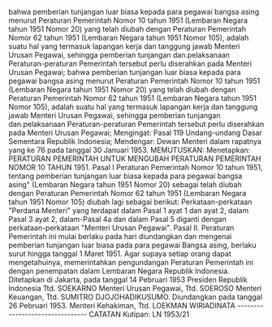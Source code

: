  bahwa pemberian tunjangan luar biasa kepada para pegawai bangsa asing menurut Peraturan Pemerintah Nomor 10 tahun 1951 (Lembaran Negara tahun 1951 Nomor 20) yang telah diubah dengan Peraturan Pemerintah Nomor 62 tahun 1951 (Lembaran Negara tahun 1951 Nomor 105), adalah suatu hal yang termasuk lapangan kerja dan tanggung jawab Menteri Urusan Pegawai, sehingga pemberian tunjangan dan.pelaksanaan Peraturan-peraturan Pemerintah tersebut perlu diserahkan pada Menteri Urusan Pegawai; bahwa pemberian tunjangan luar biasa kepada para pegawai bangsa asing menurut Peraturan Pemerintah Nomor 10 tahun 1951 (Lembaran Negara tahun 1951 Nomor 20) yang telah diubah dengan Peraturan Pemerintah Nomor 62 tahun 1951 (Lembaran Negara tahun 1951 Nomor 105), adalah suatu hal yang termasuk lapangan kerja dan tanggung jawab Menteri Urusan Pegawai, sehingga pemberian tunjangan dan.pelaksanaan Peraturan-peraturan Pemerintah tersebut perlu diserahkan pada Menteri Urusan Pegawai;
Mengingat:
 Pasal 119 Undang-undang Dasar Sementara Republik Indonesia; Mendengar: Dewan Menteri dalam rapatnya yang ke 76 pada tanggal 30 Januari 1953. MEMUTUSKAN: Menetapkan: PERATURAN PEMERINTAH UNTUK MENGUBAH PERATURAN PEMERINTAH NOMOR 10 TAHUN 1951. Pasal I Peraturan Pemerintah Nomor 10 tahun 1951, tentang pemberian tunjangan luar biasa kepada para pegawai bangsa asing" (Lembaran Negara tahun 1951 Nomor 20) sebagai telah diubah dengan Peraturan Pemerintah Nomor 62 tahun 1951 (Lembaran Negara tahun 1951 Nomor 105) diubah lagi sebagai berikut: Perkataan-perkataan "Perdana Menteri" yang terdapat dalam Pasal 1 ayat 1 dan ayat 2, dalam Pasal 3 ayat 2, dalam-Pasal 4a dan dalam Pasal 5 diganti dengan perkataan-perkataan "Menteri Urusan Pegawai". Pasal II. Peraturan Pemerintah ini mulai berlaku pada hari diundangkan dan mengenai pemberian tunjangan luar biasa pada para pegawai Bangsa asing, berlaku surut hingga tanggal 1 Maret 1951. Agar supaya setiap orang dapat mengetahuinya, memerintahkan pengundangan Peraturan Pemerintah ini dengan penempatan dalam Lembaran Negara Republik Indonesia. Ditetapkan di Jakarta, pada tanggal 14 Pebruari 1953 Presiden Republik Indonesia Ttd. SOEKARNO Menteri Urusan Pegawai, Ttd. SOEROSO Menteri Keuangan, Ttd. SUMITRO DJOJOHADIKUSUMO. Diundangkan pada tanggal 26 Pebruari 1953. Menteri Kehakiman, Ttd. LOEKMAN WIRIADINATA -------------------------------- CATATAN Kutipan: LN 1953/21